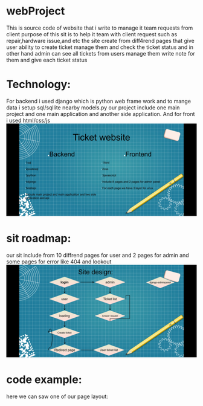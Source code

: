 # webProject
This is source code of website that i write to manage it team requests from client
purpose of this sit is to help it team with client request such as repair,hardware issue,and etc
the site create from diff4rend pages that give user ability to create ticket manage them and check the ticket status
and in other hand admin can see all tickets from users manage them write note for them and give each ticket status

# Technology:
For backend i used django which is python web frame work and to mange data i setup sql/sqllite nearby models.py 
our project include one main project and one main application and another side application.
And for front i used html/css/js
![road map](https://github.com/Ghosts6/webProject/blob/main/Screenshot_20231223-112758_PowerPoint.jpg)
# sit roadmap:
our sit include from 10 diffrend pages for user and 2 pages for admin and some pages for error like 404 and lookout
![road map](https://github.com/Ghosts6/webProject/blob/main/Screenshot_20231223-111509_PowerPoint.jpg)
# code example:
here we can saw one of our page layout:
```html

```

```css

```

```js

```
